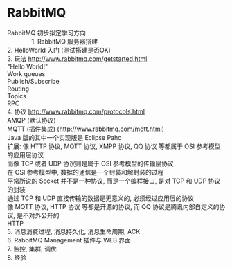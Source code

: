 # RabbitMQ

RabbitMQ 初步拟定学习方向<br> 
　　　　1. RabbitMQ 服务器搭建<br> 
	2. HelloWorld 入门 (测试搭建是否OK)<br> 
	3. 玩法 http://www.rabbitmq.com/getstarted.html<br> 
		"Hello World!"<br> 
		Work queues<br> 
		Publish/Subscribe<br> 
		Routing<br> 
		Topics<br> 
		RPC<br> 
	4. 协议 http://www.rabbitmq.com/protocols.html<br> 
		AMQP (默认协议)<br> 
		MQTT (插件集成) (http://www.rabbitmq.com/mqtt.html)<br> 
			Java 版的其中一个实现版是  Eclipse Paho<br> 
			扩展: 像 HTTP 协议, MQTT 协议, XMPP 协议, QQ 协议 等都属于 OSI 参考模型的应用层协议<br> 
                 而像 TCP 或者 UDP 协议则是属于 OSI 参考模型的传输层协议<br> 
                 在 OSI 参考模型中, 数据的通信是一个封装和解封装的过程<br> 
                 平常所说的 Socket 并不是一种协议, 而是一个编程接口, 是对 TCP 和 UDP 协议的封装<br> 
                 通过 TCP 和 UDP 直接传输的数据是无意义的, 必须经过应用层的协议<br> 
                 像 MQTT 协议, HTTP 协议 等都是开源的协议, 而 QQ 协议是腾讯内部自定义的协议, 是不对外公开的<br> 
		HTTP<br> 
	5. 消息消费过程, 消息持久化, 消息生命周期, ACK<br> 
	6. RabbitMQ Management 插件与 WEB 界面<br> 
	7. 监控, 集群, 调优<br> 
  	8. 经验<br> 
